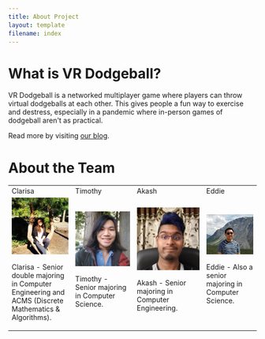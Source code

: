 ```yaml
---
title: About Project
layout: template
filename: index
---
```

<link rel="stylesheet" type="text/css" media="all" href="css/markdown_styles.css" />

# What is VR Dodgeball?

VR Dodgeball is a networked multiplayer game where players can throw virtual dodgeballs at each other. This gives people a fun way to exercise and destress, especially in a pandemic where in-person games of dodgeball aren't as practical.

Read more by visiting [our blog](/xrcapstone21sp-team1/blog).

# About the Team

<table>
    <tr>
        <td> Clarisa </td>
        <td> Timothy </td>
        <td> Akash </td>
        <td> Eddie </td>
    </tr>
    <tr>
        <td>
            <img src="images/clarisa.jpg" alt="Avatar"><br>
            <p>Clarisa - Senior double majoring in Computer Engineering and ACMS (Discrete Mathematics & Algorithms).</p>
        </td>
        <td>
            <img src="images/timothy.jpg" alt="Avatar"><br>
            <p>Timothy - Senior majoring in Computer Science.</p>            
        </td>
        <td>
            <img src="images/akash.jpg" alt="Avatar"><br>
            <p>Akash - Senior majoring in Computer Engineering.</p>            
        </td>
        <td>
            <img src="images/eddie.jpg" alt="Avatar"><br>
            <p>Eddie - Also a senior majoring in Computer Science.</p>            
        </td>
    </tr>
</table>
